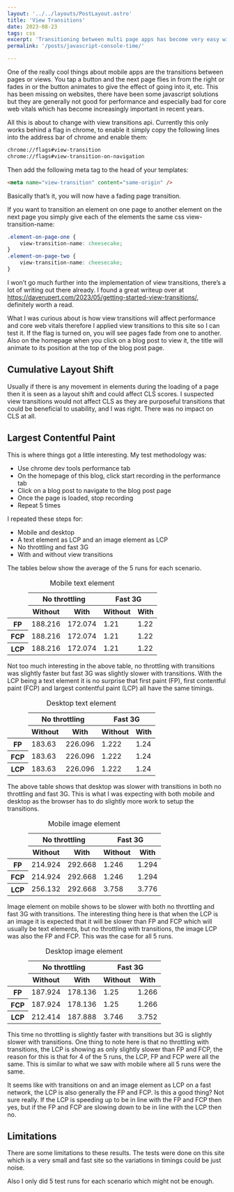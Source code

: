 ```yaml
---
layout: '../../layouts/PostLayout.astro'
title: 'View Transitions'
date: 2023-08-23
tags: css
excerpt: 'Transitioning between multi page apps has become very easy with the view transitions api.'
permalink: '/posts/javascript-console-time/'

---
```


One of the really cool things about mobile apps are the transitions between pages or views. You tap a button and the next page flies in from the right or fades in or the button animates to give the effect of going into it, etc. This has been missing on websites, there have been some javascript solutions but they are generally not good for performance and especially bad for core web vitals which has become increasingly important in recent years.

All this is about to change with view transitions api. Currently this only works behind a flag in chrome, to enable it simply copy the following lines into the address bar of chrome and enable them:

```html 
chrome://flags#view-transition
chrome://flags#view-transition-on-navigation
```

Then add the following meta tag to the head of your templates:

```html
<meta name="view-transition" content="same-origin" />
```
Basically that’s it, you will now have a fading page transition.

If you want to transition an element on one page to another element on the next page you simply give each of the elements the same css view-transition-name:

```css
.element-on-page-one {
	view-transition-name: cheesecake;
}
.element-on-page-two {
	view-transition-name: cheesecake;
}
```
I won’t go much further into the implementation of view transitions, there’s a lot of writing out there already. I found a great writeup over at https://daverupert.com/2023/05/getting-started-view-transitions/, definitely worth a read.

What I was curious about is how view transitions will affect performance and core web vitals therefore I applied view transitions to this site so I can test it. If the flag is turned on, you will see pages fade from one to another. Also on the homepage when you click on a blog post to view it, the title will animate to its position at the top of the blog post page.

## Cumulative Layout Shift

Usually if there is any movement in elements during the loading of a page then it is seen as a layout shift and could affect CLS scores. I suspected view transitions would not affect CLS as they are purposeful transitions that could be beneficial to usability, and I was right. There was no impact on CLS at all.

## Largest Contentful Paint

This is where things got a little interesting. My test methodology was:

- Use chrome dev tools performance tab
- On the homepage of this blog, click start recording in the performance tab
- Click on a blog post to navigate to the blog post page
- Once the page is loaded, stop recording
- Repeat 5 times

I repeated these steps for:

- Mobile and desktop
- A text element as LCP and an image element as LCP
- No throttling and fast 3G
- With and without view transitions

The tables below show the average of the 5 runs for each scenario.

<table class="table">
    <caption>Mobile text element</caption>
    <thead>
        <tr>
            <td rowspan="2" class="empty"></td>
            <th scope="colgroup" colspan="2">No throttling</th>
            <th scope="colgroup" colspan="2">Fast 3G</th>
        </tr>
        <tr>
            <th scope="col">Without</th>
            <th scope="col">With</th>
            <th scope="col">Without</th>
            <th scope="col">With</th>
        </tr>
    </thead>
    <tbody>
        <tr>
            <th>FP</th>
            <td>188.216</td>
            <td>172.074</td>
            <td>1.21</td>
            <td>1.22</td>
        <tr>
        <tr>
            <th>FCP</th>
            <td>188.216</td>
            <td>172.074</td>
            <td>1.21</td>
            <td>1.22</td>
        <tr>
        <tr>
            <th>LCP</th>
            <td>188.216</td>
            <td>172.074</td>
            <td>1.21</td>
            <td>1.22</td>
        <tr>
    </tbody>
</table>

Not too much interesting in the above table, no throttling with transitions was slightly faster but fast 3G was slightly slower with transitions. With the LCP being a text element it is no surprise that first paint (FP), first contentful paint (FCP) and largest contentful paint (LCP) all have the same timings.

<table class="table">
    <caption>Desktop text element</caption>
    <thead>
        <tr>
            <td rowspan="2" class="empty"></td>
            <th scope="colgroup" colspan="2">No throttling</th>
            <th scope="colgroup" colspan="2">Fast 3G</th>
        </tr>
        <tr>
            <th scope="col">Without</th>
            <th scope="col">With</th>
            <th scope="col">Without</th>
            <th scope="col">With</th>
        </tr>
    </thead>
    <tbody>
        <tr>
            <th>FP</th>
            <td>183.63</td>
            <td>226.096</td>
            <td>1.222</td>
            <td>1.24</td>
        <tr>
        <tr>
            <th>FCP</th>
            <td>183.63</td>
            <td>226.096</td>
            <td>1.222</td>
            <td>1.24</td>
        <tr>
        <tr>
            <th>LCP</th>
            <td>183.63</td>
            <td>226.096</td>
            <td>1.222</td>
            <td>1.24</td>
        <tr>
    </tbody>
</table>

The above table shows that desktop was slower with transitions in both no throttling and fast 3G. This is what I was expecting with both mobile and desktop as the browser has to do slightly more work to setup the transitions.

<table class="table">
    <caption>Mobile image element</caption>
    <thead>
        <tr>
            <td rowspan="2" class="empty"></td>
            <th scope="colgroup" colspan="2">No throttling</th>
            <th scope="colgroup" colspan="2">Fast 3G</th>
        </tr>
        <tr>
            <th scope="col">Without</th>
            <th scope="col">With</th>
            <th scope="col">Without</th>
            <th scope="col">With</th>
        </tr>
    </thead>
    <tbody>
        <tr>
            <th>FP</th>
            <td>214.924</td>
            <td>292.668</td>
            <td>1.246</td>
            <td>1.294</td>
        <tr>
        <tr>
            <th>FCP</th>
            <td>214.924</td>
            <td>292.668</td>
            <td>1.246</td>
            <td>1.294</td>
        <tr>
        <tr>
            <th>LCP</th>
            <td>256.132</td>
            <td>292.668</td>
            <td>3.758</td>
            <td>3.776</td>
        <tr>
    </tbody>
</table>

Image element on mobile shows to be slower with both no throttling and fast 3G with transitions. The interesting thing here is that when the LCP is an image it is expected that it will be slower than FP and FCP which will usually be text elements, but no throttling with transitions, the image LCP was also the FP and FCP. This was the case for all 5 runs.

<table class="table">
    <caption>Desktop image element</caption>
    <thead>
        <tr>
            <td rowspan="2" class="empty"></td>
            <th scope="colgroup" colspan="2">No throttling</th>
            <th scope="colgroup" colspan="2">Fast 3G</th>
        </tr>
        <tr>
            <th scope="col">Without</th>
            <th scope="col">With</th>
            <th scope="col">Without</th>
            <th scope="col">With</th>
        </tr>
    </thead>
    <tbody>
        <tr>
            <th>FP</th>
            <td>187.924</td>
            <td>178.136</td>
            <td>1.25</td>
            <td>1.266</td>
        <tr>
        <tr>
            <th>FCP</th>
            <td>187.924</td>
            <td>178.136</td>
            <td>1.25</td>
            <td>1.266</td>
        <tr>
        <tr>
            <th>LCP</th>
            <td>212.414</td>
            <td>187.888</td>
            <td>3.746</td>
            <td>3.752</td>
        <tr>
    </tbody>
</table>

This time no throttling is slightly faster with transitions but 3G is slightly slower with transitions. One thing to note here is that no throttling with transitions, the LCP is showing as only slightly slower than FP and FCP, the reason for this is that for 4 of the 5 runs, the LCP, FP and FCP were all the same. This is similar to what we saw with mobile where all 5 runs were the same.

It seems like with transitions on and an image element as LCP on a fast network, the LCP is also generally the FP and FCP. Is this a good thing? Not sure really. If the LCP is speeding up to be in line with the FP and FCP then yes, but if the FP and FCP are slowing down to be in line with the LCP then no.

## Limitations

There are some limitations to these results. The tests were done on this site which is a very small and fast site so the variations in timings could be just noise.

Also I only did 5 test runs for each scenario which might not be enough.